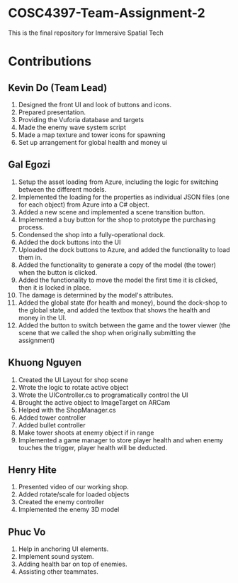# COSC4397-Team-Assignment-2
This is the final repository for Immersive Spatial Tech

# Contributions
## Kevin Do (Team Lead)
1. Designed the front UI and look of buttons and icons.
2. Prepared presentation.
3. Providing the Vuforia database and targets
4. Made the enemy wave system script
5. Made a map texture and tower icons for spawning
6. Set up arrangement for global health and money ui
## Gal Egozi
1. Setup the asset loading from Azure, including the logic for switching between the different models.
2. Implemented the loading for the properties as individual JSON files (one for each object) from Azure into a C# object.
3. Added a new scene and implemented a scene transition button.
4. Implemented a buy button for the shop to prototype the purchasing process.
5. Condensed the shop into a fully-operational dock.
  1. Added the dock buttons into the UI
  2. Uploaded the dock buttons to Azure, and added the functionality to load them in.
  3. Added the functionality to generate a copy of the model (the tower) when the button is clicked.
  4. Added the functionality to move the model the first time it is clicked, then it is locked in place.
  5. The damage is determined by the model's attributes.
6. Added the global state (for health and money), bound the dock-shop to the global state, and added the textbox that shows the health and money in the UI.
7. Added the button to switch between the game and the tower viewer (the scene that we called the shop when originally submitting the assignment)
## Khuong Nguyen
1. Created the UI Layout for shop scene
2. Wrote the logic to rotate active object 
3. Wrote the UIController.cs to programatically control the UI
4. Brought the active object to ImageTarget on ARCam
5. Helped with the ShopManager.cs
6. Added tower controller
7. Added bullet controller
8. Make tower shoots at enemy object if in range
9. Implemented a game manager to store player health and when enemy touches the trigger, player health will be deducted.
## Henry Hite
1. Presented video of our working shop.
2. Added rotate/scale for loaded objects
3. Created the enemy controller
4. Implemented the enemy 3D model
## Phuc Vo
1. Help in anchoring UI elements.
2. Implement sound system.
3. Adding health bar on top of enemies.
4. Assisting other teammates.
